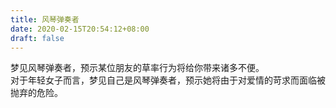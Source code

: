 ```yaml
---
title: 风琴弹奏者
date: 2020-02-15T20:54:12+08:00
draft: false
---
```


梦见风琴弹奏者，预示某位朋友的草率行为将给你带来诸多不便。<br>
对于年轻女子而言，梦见自己是风琴弹奏者，预示她将由于对爱情的苛求而面临被抛弃的危险。<br>
